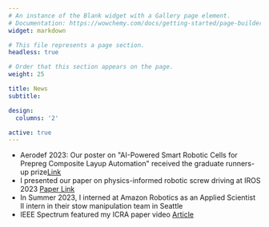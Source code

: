```yaml
---
# An instance of the Blank widget with a Gallery page element.
# Documentation: https://wowchemy.com/docs/getting-started/page-builder/
widget: markdown

# This file represents a page section.
headless: true

# Order that this section appears on the page.
weight: 25

title: News
subtitle:

design:
  columns: '2'

active: true
---
```

- Aerodef 2023: Our poster on "AI-Powered Smart Robotic Cells for Prepreg Composite Layup Automation" received the graduate runners-up prize[Link](https://www.aerodefevent.com/sessions/aerodef-student-research-poster-pitch-presentation-challenge/)
- I presented our paper on physics-informed robotic screw driving at IROS 2023 [Paper Link](https://sites.google.com/usc.edu/physicsinformedscrewdriving)
- In Summer 2023, I interned at Amazon Robotics as an Applied Scientist II intern in their stow manipulation team in Seattle
- IEEE Spectrum featured my ICRA paper video [Article](https://spectrum.ieee.org/video-friday-agilicious)

